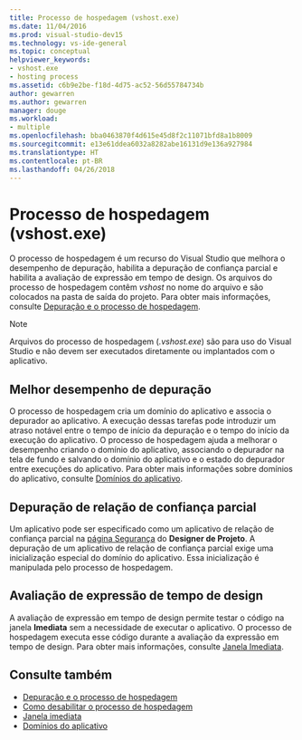 ```yaml
---
title: Processo de hospedagem (vshost.exe)
ms.date: 11/04/2016
ms.prod: visual-studio-dev15
ms.technology: vs-ide-general
ms.topic: conceptual
helpviewer_keywords:
- vshost.exe
- hosting process
ms.assetid: c6b9e2be-f18d-4d75-ac52-56d55784734b
author: gewarren
ms.author: gewarren
manager: douge
ms.workload:
- multiple
ms.openlocfilehash: bba0463870f4d615e45d8f2c11071bfd8a1b8009
ms.sourcegitcommit: e13e61ddea6032a8282abe16131d9e136a927984
ms.translationtype: HT
ms.contentlocale: pt-BR
ms.lasthandoff: 04/26/2018
---
```

# <a name="hosting-process-vshostexe"></a>Processo de hospedagem (vshost.exe)

O processo de hospedagem é um recurso do Visual Studio que melhora o desempenho de depuração, habilita a depuração de confiança parcial e habilita a avaliação de expressão em tempo de design. Os arquivos do processo de hospedagem contêm *vshost* no nome do arquivo e são colocados na pasta de saída do projeto. Para obter mais informações, consulte [Depuração e o processo de hospedagem](../debugger/debugging-and-the-hosting-process.md).

> [!NOTE]
> Arquivos do processo de hospedagem (*.vshost.exe*) são para uso do Visual Studio e não devem ser executados diretamente ou implantados com o aplicativo.

## <a name="improved-debugging-performance"></a>Melhor desempenho de depuração
 O processo de hospedagem cria um domínio do aplicativo e associa o depurador ao aplicativo. A execução dessas tarefas pode introduzir um atraso notável entre o tempo de início da depuração e o tempo do início da execução do aplicativo. O processo de hospedagem ajuda a melhorar o desempenho criando o domínio do aplicativo, associando o depurador na tela de fundo e salvando o domínio do aplicativo e o estado do depurador entre execuções do aplicativo. Para obter mais informações sobre domínios do aplicativo, consulte [Domínios do aplicativo](/dotnet/framework/app-domains/application-domains).

## <a name="partial-trust-debugging"></a>Depuração de relação de confiança parcial
 Um aplicativo pode ser especificado como um aplicativo de relação de confiança parcial na [página Segurança](../ide/reference/security-page-project-designer.md) do **Designer de Projeto**. A depuração de um aplicativo de relação de confiança parcial exige uma inicialização especial do domínio do aplicativo. Essa inicialização é manipulada pelo processo de hospedagem.

## <a name="design-time-expression-evaluation"></a>Avaliação de expressão de tempo de design
 A avaliação de expressão em tempo de design permite testar o código na janela **Imediata** sem a necessidade de executar o aplicativo. O processo de hospedagem executa esse código durante a avaliação da expressão em tempo de design. Para obter mais informações, consulte [Janela Imediata](../ide/reference/immediate-window.md).

## <a name="see-also"></a>Consulte também

- [Depuração e o processo de hospedagem](../debugger/debugging-and-the-hosting-process.md)
- [Como desabilitar o processo de hospedagem](../ide/how-to-disable-the-hosting-process.md)
- [Janela imediata](../ide/reference/immediate-window.md)
- [Domínios do aplicativo](/dotnet/framework/app-domains/application-domains)